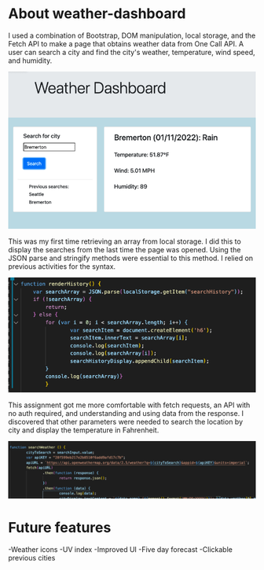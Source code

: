 # About weather-dashboard

I used a combination of Bootstrap, DOM manipulation, local storage, and the Fetch API to make a page that obtains weather data from One Call API. A user can search a city and find the city's weather, temperature, wind speed, and humidity.

![alt text](./Assets/screen-1.png)

This was my first time retrieving an array from local storage. I did this to display the searches from the last time the page was opened. Using the JSON parse and stringify methods were essential to this method. I relied on previous activities for the syntax.

![alt text](./Assets/screen-2.png)

This assignment got me more comfortable with fetch requests, an API with no auth required, and understanding and using data from the response. I discovered that other parameters were needed to search the location by city and display the temperature in Fahrenheit. 

![alt text](./Assets/screen-3.png)

# Future features
-Weather icons
-UV index 
-Improved UI
-Five day forecast
-Clickable previous cities